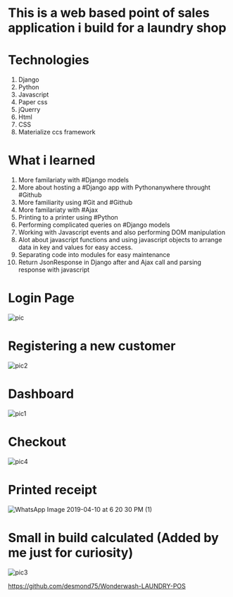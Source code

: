# This is a web based point of sales application i build for a laundry shop 
# Technologies
 1) Django 
 2) Python 
 3) Javascript 
 4) Paper css
 5) jQuerry 
 6) Html 
 7) CSS 
 8) Materialize ccs framework 
 
 
 # What i learned 
 1) More familariaty with #Django models
 2) More about hosting a #Django app with Pythonanywhere throught #Github
 3) More familiarity using #Git and #Github 
 4) More familariaty with #Ajax 
 5) Printing to a printer using #Python 
 6) Performing complicated queries on #Django models
 7) Working with Javascript events and also performing DOM manipulation 
 8) Alot about javascript functions and using javascript objects to arrange data in key and values for easy access.
 9) Separating code into modules for easy maintenance 
 10) Return JsonResponse in Django after and Ajax call and parsing response with javascript 
 
 
 # Login Page 
 ![pic](https://user-images.githubusercontent.com/27916806/55960629-3d901c00-5c7e-11e9-8cb2-333abac9858e.PNG)
  # Registering a new customer 
![pic2](https://user-images.githubusercontent.com/27916806/56082020-cfd22480-5e24-11e9-9777-88d5601a3d23.PNG)
 # Dashboard
![pic1](https://user-images.githubusercontent.com/27916806/56082015-c779e980-5e24-11e9-991a-3c266622154c.PNG)
 # Checkout
 ![pic4](https://user-images.githubusercontent.com/27916806/56082026-d5c80580-5e24-11e9-8ec5-f5c1159af07e.PNG)
 # Printed receipt  
![WhatsApp Image 2019-04-10 at 6 20 30 PM (1)](https://user-images.githubusercontent.com/27916806/55960662-4f71bf00-5c7e-11e9-8b4f-1f3160a13126.jpeg)
 # Small in build calculated (Added by me just for curiosity)
![pic3](https://user-images.githubusercontent.com/27916806/56082025-d3fe4200-5e24-11e9-83aa-557f111eb79e.PNG)

https://github.com/desmond75/Wonderwash-LAUNDRY-POS

